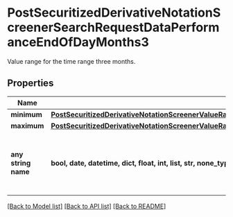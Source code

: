 # PostSecuritizedDerivativeNotationScreenerSearchRequestDataPerformanceEndOfDayMonths3

Value range for the time range three months.

## Properties
Name | Type | Description | Notes
------------ | ------------- | ------------- | -------------
**minimum** | [**PostSecuritizedDerivativeNotationScreenerValueRangesGetRequestDataCapitalProtectionMinimum**](PostSecuritizedDerivativeNotationScreenerValueRangesGetRequestDataCapitalProtectionMinimum.md) |  | [optional] 
**maximum** | [**PostSecuritizedDerivativeNotationScreenerValueRangesGetRequestDataKeyFiguresMaximumYieldAnnualizedMaximum**](PostSecuritizedDerivativeNotationScreenerValueRangesGetRequestDataKeyFiguresMaximumYieldAnnualizedMaximum.md) |  | [optional] 
**any string name** | **bool, date, datetime, dict, float, int, list, str, none_type** | any string name can be used but the value must be the correct type | [optional]

[[Back to Model list]](../README.md#documentation-for-models) [[Back to API list]](../README.md#documentation-for-api-endpoints) [[Back to README]](../README.md)


